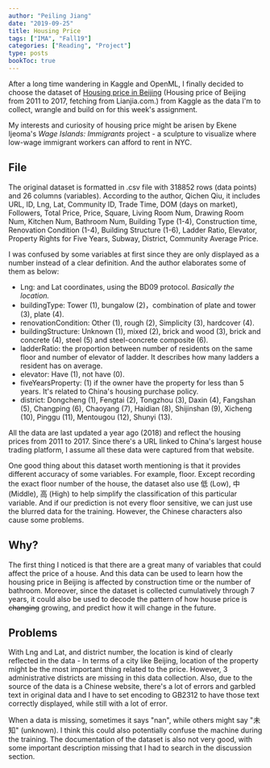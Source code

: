 ```yaml
---
author: "Peiling Jiang"
date: "2019-09-25"
title: Housing Price
tags: ["IMA", "Fall19"]
categories: ["Reading", "Project"]
type: posts
bookToc: true
---
```


After a long time wandering in Kaggle and OpenML, I finally decided to choose the dataset of [Housing price in Beijing](https://www.kaggle.com/ruiqurm/lianjia) (Housing price of Beijing from 2011 to 2017, fetching from Lianjia.com.) from Kaggle as the data I'm to collect, wrangle and build on for this week's assignment.

My interests and curiosity of housing price might be arisen by Ekene Ijeoma's *Wage Islands: Immigrants* project - a sculpture to visualize where low-wage immigrant workers can afford to rent in NYC.

## File

The original dataset is formatted in .csv file with 318852 rows (data points) and 26 columns (variables). According to the author, Qichen Qiu, it includes URL, ID, Lng, Lat, Community ID, Trade Time, DOM (days on market), Followers, Total Price, Price, Square, Living Room Num, Drawing Room Num, Kitchen Num, Bathroom Num, Building Type (1-4), Construction time, Renovation Condition (1-4), Building Structure (1-6), Ladder Ratio, Elevator, Property Rights for Five Years, Subway, District, Community Average Price.

I was confused by some variables at first since they are only displayed as a number instead of a clear definition. And the author elaborates some of them as below:

- Lng: and Lat coordinates, using the BD09 protocol. *Basically the location.*
- buildingType: Tower (1), bungalow (2)，combination of plate and tower (3), plate (4).
- renovationCondition: Other (1), rough (2), Simplicity (3), hardcover (4).
- buildingStructure: Unknown (1), mixed (2), brick and wood (3), brick and concrete (4), steel (5) and steel-concrete composite (6).
- ladderRatio: the proportion between number of residents on the same floor and number of elevator of ladder. It describes how many ladders a resident has on average.
- elevator: Have (1), not have (0).
- fiveYearsProperty: (1) if the owner have the property for less than 5 years. It's related to China's housing purchase policy.
- district: Dongcheng (1), Fengtai (2), Tongzhou (3), Daxin (4), Fangshan (5), Changping (6), Chaoyang (7), Haidian (8), Shijinshan (9), Xicheng (10), Pinggu (11), Mentougou (12), Shunyi (13).

All the data are last updated a year ago (2018) and reflect the housing prices from 2011 to 2017. Since there's a URL linked to China's largest house trading platform, I assume all these data were captured from that website.

One good thing about this dataset worth mentioning is that it provides different accuracy of some variables. For example, floor. Except recording the exact floor number of the house, the dataset also use 低 (Low), 中 (Middle), 高 (High) to help simplify the classification of this particular variable. And if our prediction is not every floor sensitive, we can just use the blurred data for the training. However, the Chinese characters also cause some problems.

## Why?

The first thing I noticed is that there are a great many of variables that could affect the price of a house. And this data can be used to learn how the housing price in Beijing is affected by construction time or the number of bathroom. Moreover, since the dataset is collected cumulatively through 7 years, it could also be used to decode the pattern of how house price is ~~changing~~ growing, and predict how it will change in the future.

## Problems

With Lng and Lat, and district number, the location is kind of clearly reflected in the data - In terms of a city like Beijing, location of the property might be the most important thing related to the price. However, 3 administrative districts are missing in this data collection. Also, due to the source of the data is a Chinese website, there's a lot of errors and garbled text in original data and I have to set encoding to GB2312 to have those text correctly displayed, while still with a lot of error.

When a data is missing, sometimes it says "nan", while others might say "未知" (unknown). I think this could also potentially confuse the machine during the training. The documentation of the dataset is also not very good, with some important description missing that I had to search in the discussion section.
